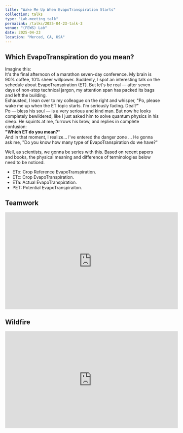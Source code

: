 ```yaml
---
title: "Wake Me Up When EvapoTranspiration Starts"
collection: talks
type: "Lab-meeting talk"
permalink: /talks/2025-04-23-talk-3
venue: "(FEWS) Lab"
date: 2025-04-23
location: "Merced, CA, USA"
---
```


Which EvapoTranspiration do you mean?
------
Imagine this:<br>
It's the final afternoon of a marathon seven-day conference. My brain is 90% coffee, 10% sheer willpower. Suddenly, I spot an interesting talk on the schedule about EvapoTranspiration (ET). But let's be real — after seven days of non-stop technical jargon, my attention span has packed its bags and left the building.<br>
Exhausted, I lean over to my colleague on the right and whisper, "Po, please wake me up when the ET topic starts. I'm seriously fading. Deal?"<br>
Po — bless his soul — is a very serious and kind man. But now he looks completely bewildered, like I just asked him to solve quantum physics in his sleep. He squints at me, furrows his brow, and replies in complete confusion:<br>
**"Which ET do you mean?"**<br>
And in that moment, I realize… I've entered the danger zone ... He gonna ask me, "Do you know how many type of EvapoTranspiration do we have?"<br>

Well, as scientists, we gonna be series with this. Based on recent papers and books, the physical meaning and difference of terminologies below need to be noticed.
- ETo: Crop Reference EvapoTranspiration.
- ETc: Crop EvapoTranspiration.
- ETa: Actual EvapoTranspiration.
- PET: Potential EvapoTranspiraiton.

Teamwork
------
<div align="center">
  <iframe width="560" height="315" src="https://www.youtube.com/embed/Q8F1_kqp568" 
    title="YouTube video player" frameborder="0" 
    allow="accelerometer; autoplay; clipboard-write; encrypted-media; gyroscope; picture-in-picture; web-share" 
    allowfullscreen></iframe>
</div>

Wildfire
------
<div align="center">
  <iframe width="560" height="315" src="https://www.youtube.com/embed/T-7OO30qA0o" 
    title="YouTube video player" frameborder="0" 
    allow="accelerometer; autoplay; clipboard-write; encrypted-media; gyroscope; picture-in-picture; web-share" 
    allowfullscreen></iframe>
</div>
